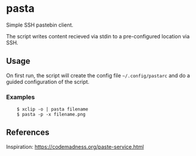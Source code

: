 pasta
=====

Simple SSH pastebin client.

The script writes content recieved via stdin to a pre-configured location via
SSH.

## Usage

On first run, the script will create the config file `~/.config/pastarc` and
do a guided configuration of the script.

### Examples

```
    $ xclip -o | pasta filename
    $ pasta -p -x filename.png
```


## References

Inspiration: https://codemadness.org/paste-service.html

